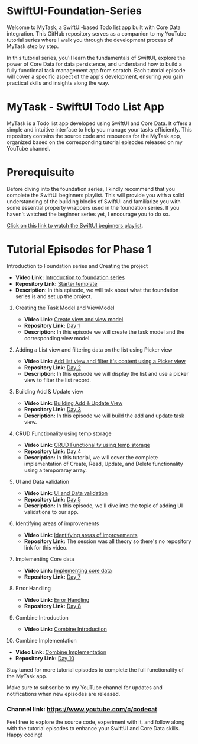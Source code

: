 # SwiftUI-Foundation-Series
Welcome to MyTask, a SwiftUI-based Todo list app built with Core Data integration. This GitHub repository serves as a companion to my YouTube tutorial series where I walk you through the development process of MyTask step by step.

In this tutorial series, you'll learn the fundamentals of SwiftUI, explore the power of Core Data for data persistence, and understand how to build a fully functional task management app from scratch. Each tutorial episode will cover a specific aspect of the app's development, ensuring you gain practical skills and insights along the way.

# MyTask - SwiftUI Todo List App

MyTask is a Todo list app developed using SwiftUI and Core Data. It offers a simple and intuitive interface to help you manage your tasks efficiently. This repository contains the source code and resources for the MyTask app, organized based on the corresponding tutorial episodes released on my YouTube channel.

# Prerequisuite
Before diving into the foundation series, I kindly recommend that you complete the SwiftUI beginners playlist. This will provide you with a solid understanding of the building blocks of SwiftUI and familiarize you with some essential property wrappers used in the foundation series. If you haven't watched the beginner series yet, I encourage you to do so.

[Click on this link to watch the SwiftUI beginners playlist](https://www.youtube.com/playlist?list=PLb5R4QC2DtFuRFJ35uPMhpY90s0VMNR-i).

# Tutorial Episodes for Phase 1

Introduction to Foundation series and Creating the project
  -  **Video Link:** [Introduction to foundation series](https://youtu.be/GUIOPDCHei0)
  -  **Repository Link:** [Starter template](https://github.com/codecat15/SwiftUI-Foundation-Series/tree/main/Phase%201/Project%20Template/MyTask)
  -  **Description**: In this episode, we will talk about what the foundation series is and set up the project.

1. Creating the Task Model and ViewModel
   - **Video Link:** [Create view and view model](https://youtu.be/TOxW8DgmTd4)
   - **Repository Link:** [Day 1](https://github.com/codecat15/SwiftUI-Foundation-Series/tree/main/Phase%201/Day%201%20Model%20and%20ViewModel/MyTask)
   - **Description:** In this episode we will create the task model and the corresponding view model.
   
2. Adding a List view and filtering data on the list using Picker view
   - **Video Link:** [Add list view and filter it's content using a Picker view](https://youtu.be/KZW47Om_7Kw)
   - **Repository Link:** [Day 2](https://github.com/codecat15/SwiftUI-Foundation-Series/tree/main/Phase%201/Day%202%20Display%20data%20on%20the%20list%20%26%20filter%20it%20using%20Picker%20View/MyTask)
   - **Description:** In this episode we will display the list and use a picker view to filter the list record.

3. Building Add & Update view
   - **Video Link:** [Building Add & Update View](https://youtu.be/1OC3lOHbAt4)
   - **Repository Link:** [Day 3](https://github.com/codecat15/SwiftUI-Foundation-Series/tree/main/Phase%201/Day%203%20Building%20Add%20%26%20Update%20View/MyTask)
   - **Description:** In this episode we will build the add and update task view.

4. CRUD Functionality using temp storage
   - **Video Link:** [CRUD Functionality using temp storage](https://youtu.be/kg0Tsl2r5jg)
   - **Repository Link:** [Day 4](https://github.com/codecat15/SwiftUI-Foundation-Series/tree/main/Phase%201/Day%204%20CRUD%20Functionality%20using%20temp%20storage/MyTask)
   - **Description:** In this tutorial, we will cover the complete implementation of Create, Read, Update, and Delete functionality using a temporaray array.

5. UI and Data validation
   - **Video Link:** [UI and Data validation](https://youtu.be/qXL6Kft2mcQ)
   - **Repository Link:** [Day 5](https://github.com/codecat15/SwiftUI-Foundation-Series/tree/main/Phase%201/Day%205%20UI%20%26%20Data%20Validations/MyTask)
   - **Description:** In this episode, we'll dive into the topic of adding UI validations to our app.

6. Identifying areas of improvements
   - **Video Link:** [Identifying areas of improvements](https://youtu.be/Fps8BmO0Zm0)
   - **Repository Link:** The session was all theory so there's no repository link for this video.

7. Implementing Core data
   - **Video Link:** [Implementing core data](https://youtu.be/HwmokDcqA_g)
   - **Repository Link:** [Day 7](https://github.com/codecat15/SwiftUI-Foundation-Series/tree/main/Phase%201/Day%207%20Implementing%20Core%20Data/MyTask)

8. Error Handling
   - **Video Link:** [Error Handling](https://youtu.be/YfUuU9EE63A)
   - **Repository Link:** [Day 8](https://github.com/codecat15/SwiftUI-Foundation-Series/tree/main/Phase%201/Day%208%20Error%20Handling/MyTask)

9. Combine Introduction
   - **Video Link:** [Combine Introduction](https://youtu.be/mVMv9MyOVqE)

10. Combine Implementation
   - **Video Link:** [Combine Implementation](https://youtu.be/pdKSL3gNTZI)
   - **Repository Link:** [Day 10](https://github.com/codecat15/SwiftUI-Foundation-Series/tree/main/Phase%201/Day%2010%20Combine%20Implementation)

Stay tuned for more tutorial episodes to complete the full functionality of the MyTask app. 

Make sure to subscribe to my YouTube channel for updates and notifications when new episodes are released.

### Channel link: https://www.youtube.com/c/codecat

Feel free to explore the source code, experiment with it, and follow along with the tutorial episodes to enhance your SwiftUI and Core Data skills. 
Happy coding!
